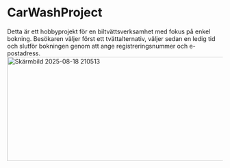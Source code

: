 # CarWashProject

Detta är ett hobbyprojekt för en biltvättsverksamhet med fokus på enkel bokning. Besökaren väljer först ett tvättalternativ, väljer sedan en ledig tid och slutför bokningen genom att ange registreringsnummer och e-postadress.
<img width="934" height="244" alt="Skärmbild 2025-08-18 210513" src="https://github.com/user-attachments/assets/bbdfe727-ef36-4236-979b-16234d4beaab" />
